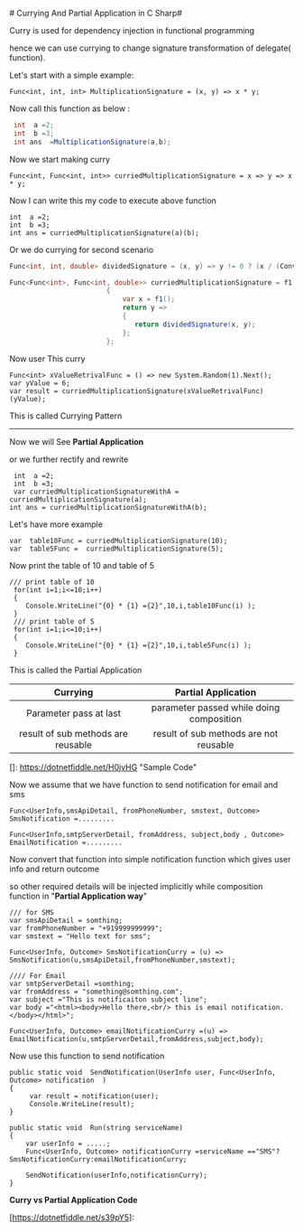 



﻿# Currying And Partial Application in C Sharp#

Curry is used  for dependency injection in functional programming

hence we can use currying to change  signature transformation of delegate( function).

Let's  start with  a simple  example:

```
Func<int, int, int> MultiplicationSignature = (x, y) => x * y;
```

Now call this function as below :

```c#
 int  a =2;
 int  b =3;
 int ans  =MultiplicationSignature(a,b);
```

Now  we start making curry 

```
Func<int, Func<int, int>> curriedMultiplicationSignature = x => y => x * y;
```

 Now I can write this my code  to execute  above function

```
int  a =2;
int  b =3;
int ans = curriedMultiplicationSignature(a)(b);
```

Or  we do  currying for second scenario

```c#
Func<int, int, double> dividedSignature = (x, y) => y != 0 ? (x / (Convert.ToDouble(y))) : 0d;

Func<Func<int>, Func<int, double>> curriedMultiplicationSignature = f1 =>
                        {
                            var x = f1();
                            return y =>
                            {
                               return dividedSignature(x, y);
                            };
                        }; 

```

Now  user  This curry

```
Func<int> xValueRetrivalFunc = () => new System.Random(1).Next();
var yValue = 6;
var result = curriedMultiplicationSignature(xValueRetrivalFunc)(yValue);
```

This is called   Currying  Pattern 

------

Now we will See  **Partial Application**

or we further  rectify  and rewrite

```
 int  a =2;
 int  b =3;
 var curriedMultiplicationSignatureWithA = curriedMultiplicationSignature(a);
int ans = curriedMultiplicationSignatureWithA(b);
```

Let's have more example

```
var  table10Func = curriedMultiplicationSignature(10);
var  table5Func =  curriedMultiplicationSignature(5);
```

Now  print the table of 10 and table of 5

```
/// print table of 10
 for(int i=1;i<=10;i++)
 {
    Console.WriteLine("{0} * {1} ={2}",10,i,table10Func(i) );
 }
 /// print table of 5
 for(int i=1;i<=10;i++)
 {
    Console.WriteLine("{0} * {1} ={2}",10,i,table5Func(i) );
 }
```

 This is  called the Partial  Application



|            **Currying**            |         **Partial Application**          |
| :--------------------------------: | :--------------------------------------: |
|       Parameter pass at last       | parameter passed while doing composition |
| result of sub methods are reusable | result of sub methods are  not reusable  |



[]: https://dotnetfiddle.net/H0jvHG	"Sample Code"



Now  we  assume that we have function  to send notification for email and sms

```
Func<UserInfo,smsApiDetail, fromPhoneNumber, smstext, Outcome> SmsNotification =.........

Func<UserInfo,smtpServerDetail, fromAddress, subject,body , Outcome> EmailNotification =.........

```

Now convert that function into  simple notification function which gives user info and return outcome

so other required details will be injected implicitly while composition function in "**Partial Application way**"

```
/// for SMS
var smsApiDetail = somthing;
var fromPhoneNumber = "+919999999999";
var smstext = "Hello text for sms";

Func<UserInfo, Outcome> SmsNotificationCurry = (u) => SmsNotification(u,smsApiDetail,fromPhoneNumber,smstext);

//// For Email
var smtpServerDetail =somthing;
var fromAddress = "something@somthing.com";
var subject ="This is notificaiton subject line";
var body ="<html><body>Hello there,<br/> this is email notification.</body></html>";

Func<UserInfo, Outcome> emailNotificationCurry =(u) => EmailNotification(u,smtpServerDetail,fromAddress,subject,body);

```

Now  use this function to send notification

```
public static void  SendNotification(UserInfo user, Func<UserInfo, Outcome> notification  )
{
     var result = notification(user);
     Console.WriteLine(result);
}

public static void  Run(string serviceName)
{
    var userInfo = .....;
    Func<UserInfo, Outcome> notificationCurry =serviceName =="SMS"?SmsNotificationCurry:emailNotificationCurry;
    
    SendNotification(userInfo,notificationCurry);
}
```

 **Curry vs Partial Application Code**

[https://dotnetfiddle.net/s39pY5]: 

